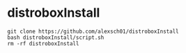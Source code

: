 # distroboxInstall

```
git clone https://github.com/alexsch01/distroboxInstall
bash distroboxInstall/script.sh
rm -rf distroboxInstall
```
